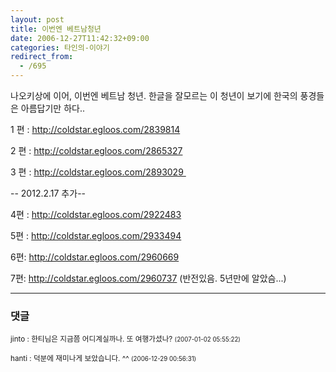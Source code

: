```yaml
---
layout: post
title: 이번엔 베트남청년
date: 2006-12-27T11:42:32+09:00
categories: 타인의-이야기
redirect_from:
  - /695
---
```


나오키상에 이어, 이번엔 베트남 청년. 한글을 잘모르는 이 청년이 보기에 한국의 풍경들은 아름답기만 하다..

1 편 : <a href="http://coldstar.egloos.com/2839814" target="bb">http://coldstar.egloos.com/2839814</a>

2 편 : <a href="http://coldstar.egloos.com/2865327" target="bb">http://coldstar.egloos.com/2865327</a>

3 편 : <a href="http://coldstar.egloos.com/2893029" target="bb">http://coldstar.egloos.com/2893029 </a>

-- 2012.2.17 추가--

4편 : <a title="[http://coldstar.egloos.com/2922483]로 이동합니다." href="http://coldstar.egloos.com/2922483" target="_blank">http://coldstar.egloos.com/2922483</a>

5편 : <a title="[http://coldstar.egloos.com/2933494]로 이동합니다." href="http://coldstar.egloos.com/2933494" target="_blank">http://coldstar.egloos.com/2933494</a>

6편: <a title="[http://coldstar.egloos.com/2960669]로 이동합니다." href="http://coldstar.egloos.com/2960669" target="_blank">http://coldstar.egloos.com/2960669

7</a>편: <a title="[http://coldstar.egloos.com/2960737]로 이동합니다." href="http://coldstar.egloos.com/2960737" target="_blank">http://coldstar.egloos.com/2960737</a> (반전있음. 5년만에 알았슴...)

* * *

### 댓글



<!--- cmt:1087 --->
<!--- mail: --->
<!--- parent:0 --->

<small class=comment>jinto : 한티님은 지금쯤 어디계실까나. 또 여행가셨나? <small>(2007-01-02 05:55:22)</small></small>


<!--- cmt:1088 --->
<!--- mail: --->
<!--- parent:0 --->

<small class=comment>hanti : 덕분에 재미나게 보았습니다. ^^ <small>(2006-12-29 00:56:31)</small></small>

